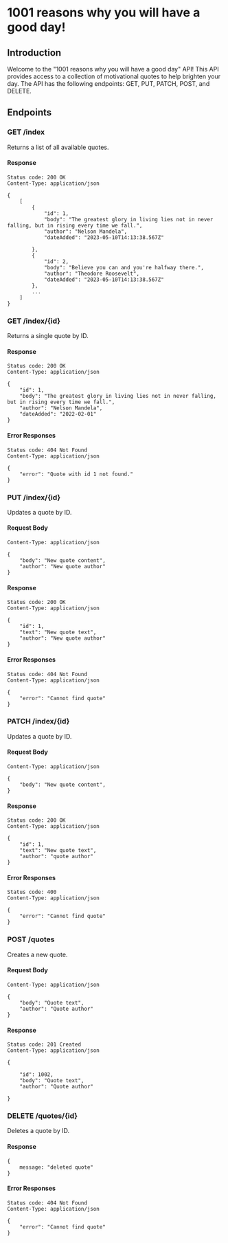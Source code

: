 # 1001 reasons why you will have a good day!

## Introduction
Welcome to the "1001 reasons why you will have a good day" API! This API provides access to a collection of motivational quotes to help brighten your day. The API has the following endpoints: GET, PUT, PATCH, POST, and DELETE.

## Endpoints

### GET /index
Returns a list of all available quotes.

#### Response
```
Status code: 200 OK
Content-Type: application/json

{
    [
        {
            "id": 1,
            "body": "The greatest glory in living lies not in never falling, but in rising every time we fall.",
            "author": "Nelson Mandela",
            "dateAdded": "2023-05-10T14:13:38.567Z"

        },
        {
            "id": 2,
            "body": "Believe you can and you're halfway there.",
            "author": "Theodore Roosevelt",
            "dateAdded": "2023-05-10T14:13:38.567Z"
        },
        ...
    ]
}
```

### GET /index/{id}
Returns a single quote by ID.

#### Response
```
Status code: 200 OK
Content-Type: application/json

{
    "id": 1,
    "body": "The greatest glory in living lies not in never falling, but in rising every time we fall.",
    "author": "Nelson Mandela",
    "dateAdded": "2022-02-01"
}
```

#### Error Responses
```
Status code: 404 Not Found
Content-Type: application/json

{
    "error": "Quote with id 1 not found."
}
```

### PUT /index/{id}
Updates a quote by ID.

#### Request Body
```
Content-Type: application/json

{
    "body": "New quote content",
    "author": "New quote author"
}
```

#### Response
```
Status code: 200 OK
Content-Type: application/json

{
    "id": 1,
    "text": "New quote text",
    "author": "New quote author"
}

```

#### Error Responses
```
Status code: 404 Not Found
Content-Type: application/json

{
    "error": "Cannot find quote"
}
```

### PATCH /index/{id}
Updates a quote by ID.

#### Request Body
```
Content-Type: application/json

{
    "body": "New quote content",
}
```

#### Response
```
Status code: 200 OK
Content-Type: application/json

{
    "id": 1,
    "text": "New quote text",
    "author": "quote author"
}

```

#### Error Responses
```
Status code: 400 
Content-Type: application/json

{
    "error": "Cannot find quote"
}
```


### POST /quotes
Creates a new quote.

#### Request Body
```
Content-Type: application/json

{
    "body": "Quote text",
    "author": "Quote author"
}
```

#### Response
```
Status code: 201 Created
Content-Type: application/json

{

    "id": 1002,
    "body": "Quote text",
    "author": "Quote author"
    
}
```

### DELETE /quotes/{id}
Deletes a quote by ID.

#### Response
```
{
    message: "deleted quote"
}
```

#### Error Responses
```
Status code: 404 Not Found
Content-Type: application/json

{
    "error": "Cannot find quote"
}
```
